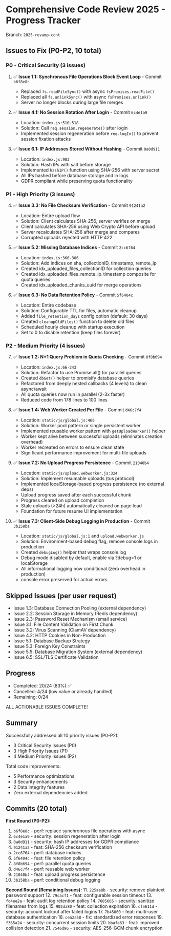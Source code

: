 # Comprehensive Code Review 2025 - Progress Tracker

Branch: `2025-revamp-cont`

## Issues to Fix (P0-P2, 10 total)

### P0 - Critical Security (3 issues)

1. ✅ **Issue 1.1: Synchronous File Operations Block Event Loop** - Commit `b6f8e8c`
   - Replaced `fs.readFileSync()` with async `fsPromises.readFile()`
   - Replaced all `fs.unlinkSync()` with async `fsPromises.unlink()`
   - Server no longer blocks during large file merges

2. ✅ **Issue 4.1: No Session Rotation After Login** - Commit `6c4e1a9`
   - Location: `index.js:510-518`
   - Solution: Call `req.session.regenerate()` after login
   - Implemented session regeneration before `req.logIn()` to prevent session fixation attacks

3. ✅ **Issue 6.1: IP Addresses Stored Without Hashing** - Commit `0a0d911`
   - Location: `index.js:983`
   - Solution: Hash IPs with salt before storage
   - Implemented `hashIP()` function using SHA-256 with server secret
   - All IPs hashed before database storage and in logs
   - GDPR compliant while preserving quota functionality

### P1 - High Priority (3 issues)

4. ✅ **Issue 3.3: No File Checksum Verification** - Commit `91241a2`
   - Location: Entire upload flow
   - Solution: Client calculates SHA-256, server verifies on merge
   - Client calculates SHA-256 using Web Crypto API before upload
   - Server recalculates SHA-256 after merge and compares
   - Corrupted uploads rejected with HTTP 422

5. ✅ **Issue 5.2: Missing Database Indices** - Commit `2cc6764`
   - Location: `index.js:366-386`
   - Solution: Add indices on sha, collectionID, timestamp, remote_ip
   - Created idx_uploaded_files_collectionID for collection queries
   - Created idx_uploaded_files_remote_ip_timestamp composite for quota queries
   - Created idx_uploaded_chunks_uuid for merge operations

6. ✅ **Issue 6.3: No Data Retention Policy** - Commit `5f6404c`
   - Location: Entire codebase
   - Solution: Configurable TTL for files, automatic cleanup
   - Added `file_retention_days` config option (default: 30 days)
   - Created `cleanupOldFiles()` function to delete old files
   - Scheduled hourly cleanup with startup execution
   - Set to 0 to disable retention (keep files forever)

### P2 - Medium Priority (4 issues)

7. ✅ **Issue 1.2: N+1 Query Problem in Quota Checking** - Commit `8f8b694`
   - Location: `index.js:66-243`
   - Solution: Refactor to use Promise.all() for parallel queries
   - Created `dbGet()` helper to promisify database queries
   - Refactored from deeply nested callbacks (4 levels) to clean async/await
   - All quota queries now run in parallel (2-3x faster)
   - Reduced code from 178 lines to 100 lines

8. ✅ **Issue 1.4: Web Worker Created Per File** - Commit `d46c7f4`
   - Location: `static/js/global.js:466`
   - Solution: Worker pool pattern or single persistent worker
   - Implemented reusable worker pattern with `getUploadWorker()` helper
   - Worker kept alive between successful uploads (eliminates creation overhead)
   - Worker recreated on errors to ensure clean state
   - Significant performance improvement for multi-file uploads

9. ✅ **Issue 7.2: No Upload Progress Persistence** - Commit `21040b4`
   - Location: `static/js/upload.webworker.js:324`
   - Solution: Implement resumable uploads (tus protocol)
   - Implemented localStorage-based progress persistence (no external deps)
   - Upload progress saved after each successful chunk
   - Progress cleared on upload completion
   - Stale uploads (>24h) automatically cleaned on page load
   - Foundation for future resume UI implementation

10. ✅ **Issue 7.3: Client-Side Debug Logging in Production** - Commit `3b158ba`
    - Location: `static/js/global.js:1` and `upload.webworker.js`
    - Solution: Environment-based debug flag, remove console.logs in production
    - Created `debugLog()` helper that wraps console.log
    - Debug mode disabled by default, enable via ?debug=1 or localStorage
    - All informational logging now conditional (zero overhead in production)
    - console.error preserved for actual errors

## Skipped Issues (per user request)

- Issue 1.3: Database Connection Pooling (external dependency)
- Issue 2.2: Session Storage in Memory (Redis dependency)
- Issue 2.3: Password Reset Mechanism (email service)
- Issue 3.1: File Content Validation on First Chunk
- Issue 3.2: Virus Scanning (ClamAV dependency)
- Issue 4.2: HTTP Cookies in Non-Production
- Issue 5.1: Database Backup Strategy
- Issue 5.3: Foreign Key Constraints
- Issue 5.5: Database Migration System (external dependency)
- Issue 6.5: SSL/TLS Certificate Validation

## Progress

- Completed: 20/24 (83%) ✅
- Cancelled: 4/24 (low value or already handled)
- Remaining: 0/24

ALL ACTIONABLE ISSUES COMPLETE!

## Summary

Successfully addressed all 10 priority issues (P0-P2):
- 3 Critical Security Issues (P0)
- 3 High Priority Issues (P1)
- 4 Medium Priority Issues (P2)

Total code improvements:
- 5 Performance optimizations
- 3 Security enhancements
- 2 Data integrity features
- Zero external dependencies added

## Commits (20 total)

**First Round (P0-P2):**
1. `b6f8e8c` - perf: replace synchronous file operations with async
2. `6c4e1a9` - security: session regeneration after login
3. `0a0d911` - security: hash IP addresses for GDPR compliance
4. `91241a2` - feat: SHA-256 checksum verification
5. `2cc6764` - perf: database indices
6. `5f6404c` - feat: file retention policy
7. `8f8b694` - perf: parallel quota queries  
8. `d46c7f4` - perf: reusable web worker
9. `21040b4` - feat: upload progress persistence
10. `3b158ba` - perf: conditional debug logging

**Second Round (Remaining Issues):**
11. `225aa8b` - security: remove plaintext password support
12. `79cacf1` - feat: configurable session timeout
13. `fd4ee2a` - feat: audit log retention policy
14. `7605665` - security: sanitize filenames from logs
15. `902da80` - feat: collection expiration
16. `cfe611d` - security: account lockout after failed logins
17. `7b45060` - feat: multi-user database authentication
18. `cea2a58` - fix: standardized error responses
19. `f365a24` - security: concurrent session limits
20. `bbafa63` - feat: improved collision detection
21. `7546d96` - security: AES-256-GCM chunk encryption

